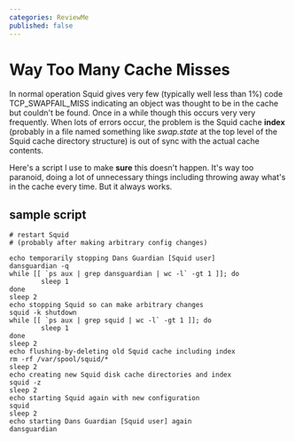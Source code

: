 ```yaml
---
categories: ReviewMe
published: false
---
```

# Way Too Many Cache Misses

In normal operation Squid gives very few (typically well less than 1%)
code TCP_SWAPFAIL_MISS indicating an object was thought to be in the
cache but couldn't be found. Once in a while though this occurs very
very frequently. When lots of errors occur, the problem is the Squid
cache **index** (probably in a file named something like *swap.state* at
the top level of the Squid cache directory structure) is out of sync
with the actual cache contents.

Here's a script I use to make **sure** this doesn't happen. It's way too
paranoid, doing a lot of unnecessary things including throwing away
what's in the cache every time. But it always works.

## sample script

    # restart Squid
    # (probably after making arbitrary config changes)
    
    echo temporarily stopping Dans Guardian [Squid user]
    dansguardian -q
    while [[ `ps aux | grep dansguardian | wc -l` -gt 1 ]]; do
            sleep 1
    done
    sleep 2
    echo stopping Squid so can make arbitrary changes
    squid -k shutdown
    while [[ `ps aux | grep squid | wc -l` -gt 1 ]]; do
            sleep 1
    done
    sleep 2
    echo flushing-by-deleting old Squid cache including index
    rm -rf /var/spool/squid/*
    sleep 2
    echo creating new Squid disk cache directories and index
    squid -z
    sleep 2
    echo starting Squid again with new configuration
    squid
    sleep 2
    echo starting Dans Guardian [Squid user] again
    dansguardian
